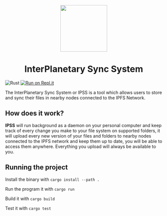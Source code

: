 <div align="center">
  <img src="https://raw.githubusercontent.com/edfloreshz/ipss/master/assets/logo.png" width="150" />

  <h1>InterPlanetary Sync System</h1>
</div>

![Rust](https://github.com/edfloreshz/ipss/workflows/Rust/badge.svg?branch=master)
[![Run on Repl.it](https://repl.it/badge/github/edfloreshz/ipss)](https://repl.it/github/edfloreshz/ipss)

The InterPlanetary Sync System or IPSS is a tool which allows users to store and sync their files in nearby nodes connected to the IPFS Network. 


## How does it work?

**IPSS** will run background as a daemon on your personal computer and keep track of every change you make to your file system on supported folders, it will upload every new version of your files and folders to nearby nodes connected to the IPFS network and keep them up to date, you will be able to access them anywhere. Everything you upload will always be available to you.

## Running the project
Install the binary with `cargo install --path .`

Run the program it with `cargo run`

Build it with `cargo build`

Test it with `cargo test`
